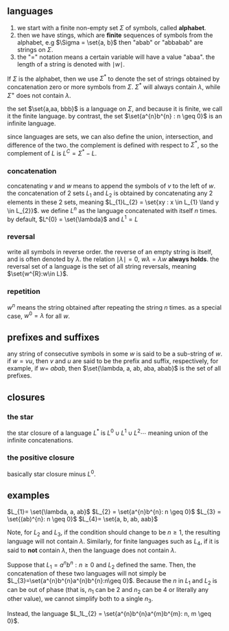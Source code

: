 ## languages
1. we start with a finite non-empty set $\Sigma$ of symbols, called **alphabet**.
2. then we have stings, which are **finite** sequences of symbols from the alphabet, e.g $\Sigma = \set{a, b}$ then "abab" or "abbabab" are strings on $\Sigma$. 
3. the "=" notation means a certain variable will have a value "abaa". the length of a string is denoted with $\mid w \mid$.

If $\Sigma$ is the alphabet, then we use $\Sigma ^*$ to denote the set of strings obtained by concatenation zero or more symbols from $\Sigma$. $\Sigma ^*$ will always contain $\lambda$, while $\Sigma ^+$ does not contain $\lambda$. 

the set $\set{a,aa, bbb}$ is a language on $\Sigma$, and because it is finite, we call it the finite language. by contrast, the set $\set{a^{n}b^{n} : n \geq 0}$ is an infinite language.

since languages are sets, we can also define the union, intersection, and difference of the two. the complement is defined with respect to $\Sigma ^*$, so the complement of $L$ is $L^{C}= \Sigma ^*-L$.
### concatenation
concatenating $v$ and $w$ means to append the symbols of $v$ to the left of $w$. 
the concatenation of 2 sets $L_{1}$ and $L_{2}$ is obtained by concatenating any 2 elements in these 2 sets, meaning $L_{1}L_{2} = \set{xy : x \in L_{1} \land y \in L_{2}}$. 
we define $L^n$ as the language concatenated with itself $n$ times. by default, $L^{0} = \set{\lambda}$ and $L^{1}= L$ 
### reversal
write all symbols in reverse order. the reverse of an empty string is itself, and is often denoted by $\lambda$. 
the relation $\mid\lambda\mid = 0$, $w\lambda = \lambda w$ **always holds**. 
the reversal set of a language is the set of all string reversals, meaning $\set{w^{R}:w\in L}$.
### repetition
$w^{n}$ means the string obtained after repeating the string $n$ times. as a special case, $w^{0} = \lambda$ for all $w$. 
## prefixes and suffixes
any string of consecutive symbols in some $w$ is said to be a sub-string of $w$. if $w = vu$, then $v$ and $u$ are said to be the prefix and suffix, respectively, for example, if $w =$ $abab$, then $\set{\lambda, a, ab, aba, abab}$ is the set of all prefixes.
## closures
### the star 
the star closure of a language $L^{*}$ is $L^{0}\cup L^{1}\cup L^{2} \cdots$ meaning union of the infinite concatenations.
### the positive closure
basically star closure minus $L^0$.
## examples
$L_{1}= \set{\lambda, a, ab}$
$L_{2} = \set{a^{n}b^{n}: n \geq 0}$
$L_{3} = \set{(ab)^{n}: n \geq 0}$
$L_{4}= \set{a, b, ab, aab}$

Note, for $L_{2}$ and $L_3$, if the condition should change to be $n\geq 1$, the resulting language will not contain $\lambda$. Similarly, for finite languages such as $L_4$, if it is said to **not** contain $\lambda$, then the language does not contain $\lambda$. 

Suppose that $L_{1} = {a^{n}b^{n}: n\geq 0}$ and $L_2$ defined the same. Then, the concatenation of these two languages will not simply be $L_{3}=\set{a^{n}b^{n}a^{n}b^{n}:n\geq 0}$. Because the $n$ in $L_1$ and $L_2$ is can be out of phase (that is, $n_1$ can be 2 and $n_2$ can be 4 or literally any other value), we cannot simplify both to a single $n_3$.

Instead, the language $L_1L_{2} = \set{a^{n}b^{n}a^{m}b^{m}: n, m \geq 0}$.  

